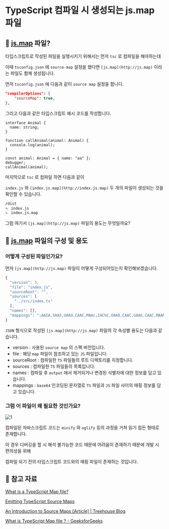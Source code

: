 # TypeScript 컴파일 시 생성되는 js.map 파일

## 📌 [js.map](http://js.map) 파일?

타입스크립트로 작성된 파일을 실행시키기 위해서는 먼저 `tsc` 로 컴파일을 해야하는데

이때 `tsconfig.json` 에 `source-map` 설정을 했다면 `[js.map](http://js.map)` 이라는 파일도 함께 생성됩니다.

먼저 `tsconfig.json` 에 다음과 같이 `source map` 설정을 합니다.

```json
"compilerOptions": {
	"sourceMap": true,
},
```

그리고 다음과 같은 타입스크립트 예시 코드를 작성합니다.

```tsx
interface Animal {
  name: string;
}

function callAnimal(animal: Animal) {
  console.log(animal);
}

const animal: Animal = { name: "aa" };
debugger;
callAnimal(animal);
```

마지막으로 `tsc` 로 컴파일 하면 다음과 같이

`index.js` 와 `[index.js.map](http://index.js.map)` 두 개의 파일이 생성되는 것을 확인할 수 있습니다.

```markdown
/dist
ㄴ index.js
ㄴ index.js.map
```

그럼 여기서 `[js.map](http://js.map)` 파일의 용도는 무엇일까요?

## 📌 [js.map](http://js.map) 파일의 구성 및 용도

### 어떻게 구성된 파일인가요?

먼저 `[js.map](http://js.map)` 파일이 어떻게 구성되어있는지 확인해보겠습니다.

```jsx
{
  "version": 3,
  "file": "index.js",
  "sourceRoot": "",
  "sources": [
    "../src/index.ts"
  ],
  "names": [],
  "mappings": ";AAIA,SAAS,UAAU,CAAC,MAAc;IAChC,OAAO,CAAC,GAAG,CAAC,MAAM,CAAC,CAAC;AACtB,CAAC;AAED,MAAM,MAAM,GAAW,EAAE,IAAI,EAAE,IAAI,EAAE,CAAC;AACtC,QAAQ,CAAC;AACT,UAAU,CAAC,MAAM,CAAC,CAAC"
}
```

`JSON` 형식으로 작성된 `[js.map](http://js.map)` 파일의 각 속성별 용도는 다음과 같습니다.

- version : 사용된 `source map` 의 스펙 버전입니다.
- file : 해당 `map` 파일이 참조하고 있는 `JS` 파일입니다.
- sourceRoot : 컴파일한 `TS` 파일들의 루트 디렉토리를 지정합니다.
- sources : 컴파일한 `TS` 파일들의 목록입니다.
- names : 컴파일 후 `output` 에서 제거되거나 변경된 식별자에 대한 정보를 담고 있습니다.
- mappings : `base64` 인코딩된 문자열로 `TS` 파일과 `JS` 파일 사이의 매핑 정보를 담고 있습니다.

### 그럼 이 파일이 왜 필요한 것인가요?

![1](https://user-images.githubusercontent.com/37819666/156924836-1d3e4a9c-665e-41a1-872b-1cfa726e21ab.png)

컴파일된 자바스크립트 코드는 `minify` 와 `uglify` 등의 과정을 거쳐 읽기 힘든 형태로 존재합니다.

이 경우 디버깅을 할 시 해석 불가능한 코드 때문에 어려움이 존재하기 때문에 개발 시 편의성을 위해

컴파일 되기 전의 타입스크립트 코드와의 매핑 파일이 존재하는 것입니다.

## 📌 참고 자료

[What is a TypeScript Map file?](https://stackoverflow.com/questions/17493738/what-is-a-typescript-map-file)

[Emitting TypeScript Source Maps](https://www.carlrippon.com/emitting-typescript-source-maps/)

[An Introduction to Source Maps [Article] | Treehouse Blog](https://blog.teamtreehouse.com/introduction-source-maps)

[What is TypeScript Map file ? - GeeksforGeeks](https://www.geeksforgeeks.org/what-is-typescript-map-file/)
